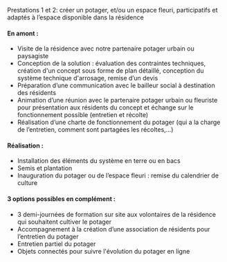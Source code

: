 Prestations 1 et 2: créer un potager, et/ou un espace fleuri, participatifs et adaptés à l’espace disponible dans la résidence 

#### En amont : 
- Visite de la résidence avec notre partenaire potager urbain ou paysagiste
- Conception de la solution : évaluation des contraintes techniques, création d'un concept sous forme de plan détaillé, conception du système technique d'arrosage, remise d’un devis
- Préparation d’une communication avec le bailleur social à destination des résidents
- Animation d’une réunion avec le partenaire potager urbain ou fleuriste pour présentation aux résidents du concept et échange sur le fonctionnement possible (entretien et récolte)
- Réalisation d’une charte de fonctionnement du potager (qui a la charge de l’entretien, comment sont partagées les récoltes,…)

#### Réalisation :
- Installation des éléments du système en terre ou en bacs
- Semis et plantation
- Inauguration du potager ou de l’espace fleuri : remise du calendrier de culture

#### 3 options possibles en complément : 
- 3 demi-journées de formation sur site aux volontaires de la résidence qui souhaitent cultiver le potager
- Accompagnement à la création d’une association de résidents pour l’entretien du potager
- Entretien partiel du potager 
- Objets connectés pour suivre l'évolution du potager en ligne